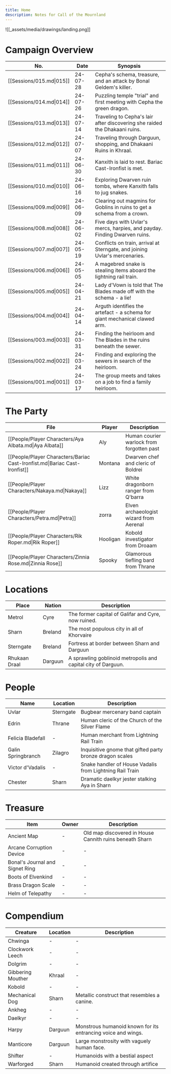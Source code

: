 ```yaml
---
title: Home
description: Notes for Call of the Mournland
---
```

![[_assets/media/drawings/landing.png]]
# Campaign Overview
<!-- QueryToSerialize: TABLE WITHOUT ID file.link as "No.", dateformat(date(date), "yy-MM-dd") as "Date", description as "Synopsis" WHERE contains(lower(type),"session") AND file.name != "New Session Template" SORT date DESC -->
<!-- SerializedQuery: TABLE WITHOUT ID file.link as "No.", dateformat(date(date), "yy-MM-dd") as "Date", description as "Synopsis" WHERE contains(lower(type),"session") AND file.name != "New Session Template" SORT date DESC -->

| No.                      | Date     | Synopsis                                                                   |
| ------------------------ | -------- | -------------------------------------------------------------------------- |
| [[Sessions/015.md\|015]] | 24-07-28 | Cepha's schema, treasure, and an attack by Bonal Geldem's killer.          |
| [[Sessions/014.md\|014]] | 24-07-26 | Puzzling temple "trial" and first meeting with Cepha the green dragon.     |
| [[Sessions/013.md\|013]] | 24-07-14 | Traveling to Cepha's lair after discovering she raided the Dhakaani ruins. |
| [[Sessions/012.md\|012]] | 24-07-07 | Traveling through Darguun, shopping, and Dhakaani Ruins in Khraal.         |
| [[Sessions/011.md\|011]] | 24-06-30 | Kanxith is laid to rest. Bariac Cast-Ironfist is met.                      |
| [[Sessions/010.md\|010]] | 24-06-16 | Exploring Dwarven ruin tombs, where Kanxith falls to jug snakes.           |
| [[Sessions/009.md\|009]] | 24-06-09 | Clearing out magmins for Goblins in ruins to get a schema from a crown.    |
| [[Sessions/008.md\|008]] | 24-06-02 | Five days with Uvlar's mercs, harpies, and payday. Finding Dwarven ruins.  |
| [[Sessions/007.md\|007]] | 24-05-19 | Conflicts on train, arrival at Sterngate, and joining Uvlar's mercenaries. |
| [[Sessions/006.md\|006]] | 24-05-05 | A magebred snake is stealing items aboard the lightning rail train.        |
| [[Sessions/005.md\|005]] | 24-04-21 | Lady d'Vown is told that The Blades made off with the schema - a lie!      |
| [[Sessions/004.md\|004]] | 24-04-14 | Arguth identifies the artefact - a schema for giant mechanical clawed arm. |
| [[Sessions/003.md\|003]] | 24-03-31 | Finding the heirloom and The Blades in the ruins beneath the sewer.        |
| [[Sessions/002.md\|002]] | 24-03-24 | Finding and exploring the sewers in search of the heirloom.                |
| [[Sessions/001.md\|001]] | 24-03-17 | The group meets and takes on a job to find a family heirloom.              |
<!-- SerializedQuery END -->
# The Party
<!-- QueryToSerialize: TABLE player as "Player", description as "Description" FROM "People/Player Characters" WHERE type = "person" AND !deceased SORT file.name ASC -->
<!-- SerializedQuery: TABLE player as "Player", description as "Description" FROM "People/Player Characters" WHERE type = "person" AND !deceased SORT file.name ASC -->

| File                                                                       | Player   | Description                               |
| -------------------------------------------------------------------------- | -------- | ----------------------------------------- |
| [[People/Player Characters/Aya Albata.md\|Aya Albata]]                     | Aly      | Human courier warlock from forgotten past |
| [[People/Player Characters/Bariac Cast-Ironfist.md\|Bariac Cast-Ironfist]] | Montana  | Dwarven chef and cleric of Boldrei        |
| [[People/Player Characters/Nakaya.md\|Nakaya]]                             | Lizz     | White dragonborn ranger from Q'barra      |
| [[People/Player Characters/Petra.md\|Petra]]                               | zorra    | Elven archaeologist wizard from Aerenal   |
| [[People/Player Characters/Rik Roper.md\|Rik Roper]]                       | Hooligan | Kobold investigator from Droaam           |
| [[People/Player Characters/Zinnia Rose.md\|Zinnia Rose]]                   | Spooky   | Glamorous tiefling bard from Thrane       |
<!-- SerializedQuery END -->
# Locations
<!-- QueryToSerialize: TABLE WITHOUT ID file.name as "Place", nation as "Nation", description as "Description" from "Places" WHERE contains(lower(type),"place") SORT date -->
<!-- SerializedQuery: TABLE WITHOUT ID file.name as "Place", nation as "Nation", description as "Description" from "Places" WHERE contains(lower(type),"place") SORT date -->

| Place         | Nation  | Description                                                   |
| ------------- | ------- | ------------------------------------------------------------- |
| Metrol        | Cyre    | The former capital of Galifar and Cyre, now ruined.           |
| Sharn         | Breland | The most populous city in all of Khorvaire                    |
| Sterngate     | Breland | Fortress at border between Sharn and Darguun                  |
| Rhukaan Draal | Darguun | A sprawling goblinoid metropolis and capital city of Darguun. |
<!-- SerializedQuery END -->
# People
<!-- QueryToSerialize: TABLE WITHOUT ID file.name as "Name", location as "Location", description as "Description" from "People" WHERE type = "npc" SORT date DESC LIMIT 6 -->
<!-- SerializedQuery: TABLE WITHOUT ID file.name as "Name", location as "Location", description as "Description" from "People" WHERE type = "npc" SORT date DESC LIMIT 6 -->

| Name               | Location  | Description                                              |
| ------------------ | --------- | -------------------------------------------------------- |
| Uvlar              | Sterngate | Bugbear mercenary band captain                           |
| Edrin              | Thrane    | Human cleric of the Church of the Silver Flame           |
| Felicia Bladefall  | \-        | Human merchant from Lightning Rail Train                 |
| Galin Springbranch | Zilagro   | Inquisitive gnome that gifted party bronze dragon scales |
| Victor d'Vadalis   | \-        | Snake handler of House Vadalis from Lightning Rail Train |
| Chester            | Sharn     | Dramatic daelkyr jester stalking Aya in Sharn            |
<!-- SerializedQuery END -->

# Treasure
<!-- QueryToSerialize: TABLE WITHOUT ID file.name as "Item", owner as "Owner", description as "Description" from "Treasure" WHERE contains(lower(type),"treasure") SORT date DESC LIMIT 6 -->
<!-- SerializedQuery: TABLE WITHOUT ID file.name as "Item", owner as "Owner", description as "Description" from "Treasure" WHERE contains(lower(type),"treasure") SORT date DESC LIMIT 6 -->

| Item                            | Owner | Description                                             |
| ------------------------------- | ----- | ------------------------------------------------------- |
| Ancient Map                     | \-    | Old map discovered in House Cannith ruins beneath Sharn |
| Arcane Corruption Device        | \-    | \-                                                      |
| Bonal's Journal and Signet Ring | \-    | \-                                                      |
| Boots of Elvenkind              | \-    | \-                                                      |
| Brass Dragon Scale              | \-    | \-                                                      |
| Helm of Telepathy               | \-    | \-                                                      |
<!-- SerializedQuery END -->

# Compendium
<!-- QueryToSerialize: TABLE WITHOUT ID file.name as "Creature", location as "Location", description as "Description" from "Compendium" WHERE contains(lower(type),"compendium") SORT date DESC -->
<!-- SerializedQuery: TABLE WITHOUT ID file.name as "Creature", location as "Location", description as "Description" from "Compendium" WHERE contains(lower(type),"compendium") SORT date DESC -->

| Creature          | Location | Description                                                  |
| ----------------- | -------- | ------------------------------------------------------------ |
| Chwinga           | \-       | \-                                                           |
| Clockwork Leech   | \-       | \-                                                           |
| Dolgrim           | \-       | \-                                                           |
| Gibbering Mouther | Khraal   | \-                                                           |
| Kobold            | \-       | \-                                                           |
| Mechanical Dog    | Sharn    | Metallic construct that resembles a canine.                  |
| Ankheg            | \-       | \-                                                           |
| Daelkyr           | \-       | \-                                                           |
| Harpy             | Darguun  | Monstrous humanoid known for its entrancing voice and wings. |
| Manticore         | Darguun  | Large monstrosity with vaguely human face.                   |
| Shifter           | \-       | Humanoids with a bestial aspect                              |
| Warforged         | Sharn    | Humanoid created through artifice                            |
<!-- SerializedQuery END -->
